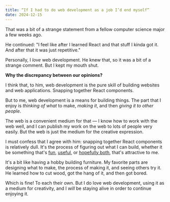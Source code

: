 ```yaml
---
title: “If I had to do web development as a job I’d end myself”
date: 2024-12-15
---
```


That was a bit of a strange statement from a fellow computer science major a few weeks ago.

He continued: "I feel like after I learned React and that stuff I kinda got it. And after that it was just repetitive."

Personally, I *love* web development. He knew that, so it was a bit of a strange comment. But I kept my mouth shut.

**Why the discrepancy between our opinions?**

I think that, to him, web development is the pure skill of building websites and web applications. Snapping together React components.

But to me, web development is a means for building things. The part that I enjoy is *thinking of what* to make, *making it*, and then *giving it to other people*.

The web is a convenient medium for that — I know how to work with the web well, and I can publish my work on the web to lots of people very easily. But the web is just the medium for the creative expression.

I must confess that I agree with him: snapping together React components is relatively dull. It's the process of figuring out what I can build, whether it be something that's [fun](/wrapped), [useful](/bagel-institute), or [hopefully both](https://war.elk.sh/home), that's attractive to me.

It's a bit like having a hobby building furniture. My favorite parts are designing what to make, the process of making it, and seeing others try it. He learned how to cut wood, got the hang of it, and then got bored.

Which is fine! To each their own. But I do love web development, using it as a medium for creativity, and I *will* be staying alive in order to continue enjoying it.
